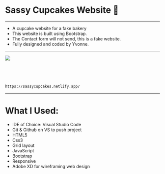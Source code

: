 # Sassy Cupcakes Website :birthday:

---------------------------------------------------------------------------------------------------------------------------------------------------------------------------------

- A cupcake website for a fake bakery 
- This website is built using Bootstrap.
- The Contact form will not send, this is a fake website.
- Fully designed and coded by Yvonne.


---------------------------------------------------------------------------------------------------------------------------------------------------------------------------------
![](sassycupcakes.gif)

<br>
<br>

```sh
   
https://sassycupcakes.netlify.app/

   ```





---------------------------------------------------------------------------------------------------------------------------------------------------------------------------------

# What I Used:


* IDE of Choice: Visual Studio Code
* Git & Github on VS to push project
* HTML5
* Css3
* Grid layout
* JavaScript
* Bootstrap
* Responsive
* Adobe XD for wireframing web design

